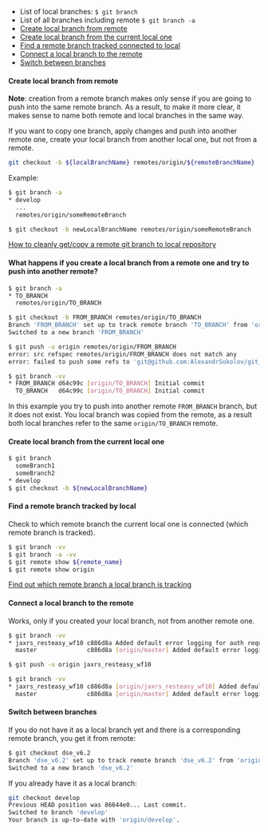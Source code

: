 * List of local branches: `$ git branch`
* List of all branches including remote `$ git branch -a`
* [Create local branch from remote](#create-local-branch-from-remote)
* [Create local branch from the current local one](#create-local-branch-from-the-current-local-one)
* [Find a remote branch tracked connected to local](#find-a-remote-branch-tracked-by-local)
* [Connect a local branch to the remote](#connect-a-local-branch-to-the-remote)
* [Switch between branches](#switch-between-branches)


#### Create local branch from remote

**Note**: creation from a remote branch makes only sense if you are going to push into the same remote branch.
As a result, to make it more clear, it makes sense to name both remote and local branches in the same way.

If you want to copy one branch, apply changes and push into another remote one, 
create your local branch from another local one, but not from a remote.

```bash
git checkout -b ${localBranchName} remotes/origin/${remoteBranchName}
```

Example:
```bash
$ git branch -a
* develop
  ...
  remotes/origin/someRemoteBranch

$ git checkout -b newLocalBranchName remotes/origin/someRemoteBranch
```

[How to cleanly get/copy a remote git branch to local repository](https://stackoverflow.com/questions/11356460/how-to-cleanly-get-copy-a-remote-git-branch-to-local-repository)

#### What happens if you create a local branch from a remote one and try to push into another remote?

```bash
$ git branch -a
* TO_BRANCH
  remotes/origin/TO_BRANCH

$ git checkout -b FROM_BRANCH remotes/origin/TO_BRANCH
Branch 'FROM_BRANCH' set up to track remote branch 'TO_BRANCH' from 'origin'.
Switched to a new branch 'FROM_BRANCH'

$ git push -u origin remotes/origin/FROM_BRANCH
error: src refspec remotes/origin/FROM_BRANCH does not match any
error: failed to push some refs to 'git@github.com:AlexandrSokolov/git_test.git'

$ git branch -vv
* FROM_BRANCH d64c99c [origin/TO_BRANCH] Initial commit
  TO_BRANCH   d64c99c [origin/TO_BRANCH] Initial commit
```

In this example you try to push into another remote `FROM_BRANCH` branch, but it does not exist.
You local branch was copied from the remote, as a result both local branches refer to the same `origin/TO_BRANCH` remote.


#### Create local branch from the current local one

```bash
$ git branch
  someBranch1
  someBranch2
* develop
$ git checkout -b ${newLocalBranchName}
```

#### Find a remote branch tracked by local

Check to which remote branch the current local one is connected (which remote branch is tracked).

```bash
$ git branch -vv
$ git branch -a -vv
$ git remote show ${remote_name}
$ git remote show origin
```

[Find out which remote branch a local branch is tracking](https://stackoverflow.com/questions/171550/find-out-which-remote-branch-a-local-branch-is-tracking)

#### Connect a local branch to the remote

Works, only if you created your local branch, not from another remote one.

```bash
$ git branch -vv
* jaxrs_resteasy_wf10 c886d8a Added default error logging for auth requests
  master              c886d8a [origin/master] Added default error logging for auth requests

$ git push -u origin jaxrs_resteasy_wf10

$ git branch -vv
* jaxrs_resteasy_wf10 c886d8a [origin/jaxrs_resteasy_wf10] Added default error logging for auth requests
  master              c886d8a [origin/master] Added default error logging for auth requests
```

#### Switch between branches

If  you do not have it as a local branch yet and there is a corresponding remote branch, you get it from remote:
```bash
$ git checkout dse_v6.2
Branch 'dse_v6.2' set up to track remote branch 'dse_v6.2' from 'origin'.
Switched to a new branch 'dse_v6.2'
```

If you already have it as a local branch:
```bash
git checkout develop
Previous HEAD position was 86644e0... Last commit.
Switched to branch 'develop'
Your branch is up-to-date with 'origin/develop'.
```
